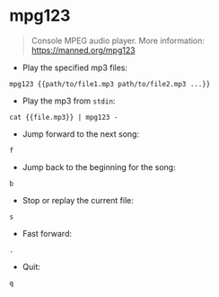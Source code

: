 # mpg123

> Console MPEG audio player.
> More information: <https://manned.org/mpg123>

- Play the specified mp3 files:

`mpg123 {{path/to/file1.mp3 path/to/file2.mp3 ...}}`

- Play the mp3 from `stdin`:

`cat {{file.mp3}} | mpg123 -`

- Jump forward to the next song:

`f`

- Jump back to the beginning for the song:

`b`

- Stop or replay the current file:

`s`

- Fast forward:

`.`

- Quit:

`q`
